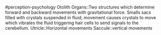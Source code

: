 #perception-psychology 
Otolith Organs::Two structures which determine forward and backward movements with gravitational force. Smalls sacs filled with crystals suspended in fluid; movement causes crystals to move which vibrates the fluid triggering hair cells to send signals to the cerebellum. 
Utricle::Horizontal movements
Saccule::vertical movements
